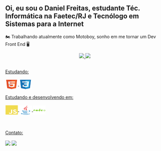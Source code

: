 ## Oi, eu sou o Daniel Freitas, estudante Téc. Informática na Faetec/RJ e Tecnólogo em Sistemas para a Internet 

🏍️ Trabalhando atualmente como Motoboy, sonho em me tornar um Dev Front End 🖥️

<div align="center">
  <a href="https://github.com/Danielforj">
  <img height="180em" src="https://github-readme-stats.vercel.app/api?username=Danielforj&show_icons=true&theme=chartreuse-dark&include_all_commits=true&count_private=true"/>
  <img height="150em" src="https://github-readme-stats.vercel.app/api/top-langs/?username=Danielforj&layout=compact&langs_count=7&theme=chartreuse-dark"/>
</div>

<div style="display: inline_block"><br>
  
  Estudando:
  <br> </br>
  <img align="center" alt="Danielforj-HTML" height="30" width="40" src="https://raw.githubusercontent.com/devicons/devicon/master/icons/html5/html5-original.svg">
  <img align="center" alt="Danielforj-CSS" height="30" width="40" src="https://raw.githubusercontent.com/devicons/devicon/master/icons/css3/css3-original.svg">
  <br> </br>
  Estudando e desenvolvendo em:
  <br> </br>
  <img align="center" alt="Danielforj-Js" height="30" width="40" src="https://raw.githubusercontent.com/devicons/devicon/master/icons/javascript/javascript-plain.svg">
  <img align="center" alt="Danielforj-Java" height="30" width="40" src="https://raw.githubusercontent.com/devicons/devicon/master/icons/java/java-original.svg">
  <img align="center" alt="Danielforj-Nodejs" height="30" width="40" src="https://raw.githubusercontent.com/devicons/devicon/master/icons/nodejs/nodejs-plain-wordmark.svg">
</div>
  
<div> 
  <br> </br>
  Contato:
  <br> </br>
  <a href = "mailto:danielforj89@gmail.com"><img src="https://img.shields.io/badge/-Gmail-%23333?style=for-the-badge&logo=gmail&logoColor=white" target="_blank"></a>
  <a href="https://www.linkedin.com/in/danielfreitaso" target="_blank"><img src="https://img.shields.io/badge/-LinkedIn-%230077B5?style=for-the-badge&logo=linkedin&logoColor=white" target="_blank"></a> 
  
 </div>
